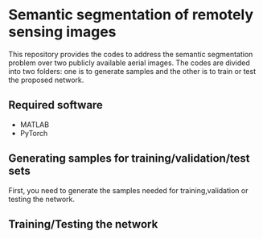 # Semantic segmentation of remotely sensing images
This repository provides the codes to address the semantic segmentation problem over two publicly available aerial images.
The codes are divided into two folders: one is to generate samples and the other is to train or test the proposed network.

## Required software
- MATLAB
- PyTorch

## Generating samples for training/validation/test sets
First, you need to generate the samples needed for training,validation or testing the network.

## Training/Testing the network
